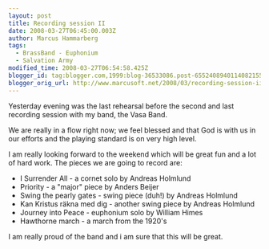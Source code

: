 ```yaml
---
layout: post
title: Recording session II
date: 2008-03-27T06:45:00.003Z
author: Marcus Hammarberg
tags:
  - BrassBand - Euphonium
  - Salvation Army
modified_time: 2008-03-27T06:54:58.425Z
blogger_id: tag:blogger.com,1999:blog-36533086.post-6552408940114082155
blogger_orig_url: http://www.marcusoft.net/2008/03/recording-session-ii.html
---
```



Yesterday
evening was the last rehearsal before the second and last recording
session with my band, the Vasa Band.

We are really in a flow right now; we feel blessed and that God is with
us in our efforts and the playing standard is on very high level.

I am really looking forward to the weekend which will be great fun and a
lot of hard work. The pieces we are going to record are:

-   I Surrender All - a cornet solo by Andreas Holmlund
-   Priority - a "major" piece by Anders Beijer
-   Swing the pearly gates - swing piece (duh!) by Andreas Holmlund
-   Kan Kristus räkna med dig - another swing piece by Andreas Holmlund
-   Journey into Peace - euphonium solo by William Himes
-   Hawthorne march - a march from the 1920's

I am really proud of the band and i am sure that this will be great.
